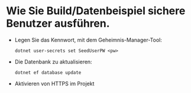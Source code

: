 # <a name="how-to-buildrun-secure-user-data-sample"></a>Wie Sie Build/Datenbeispiel sichere Benutzer ausführen.

* Legen Sie das Kennwort, mit dem Geheimnis-Manager-Tool:

  `dotnet user-secrets set SeedUserPW <pw>`

* Die Datenbank zu aktualisieren:

  `dotnet ef database update`

* Aktivieren von HTTPS im Projekt
